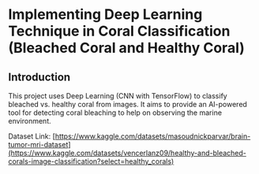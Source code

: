# Implementing Deep Learning Technique in Coral Classification (Bleached Coral and Healthy Coral)

## Introduction
This project uses Deep Learning (CNN with TensorFlow) to classify bleached vs. healthy coral from images. It aims to provide an AI-powered tool for detecting coral bleaching to help on observing the marine environment.

Dataset Link: [https://www.kaggle.com/datasets/masoudnickparvar/brain-tumor-mri-dataset](https://www.kaggle.com/datasets/vencerlanz09/healthy-and-bleached-corals-image-classification?select=healthy_corals)
